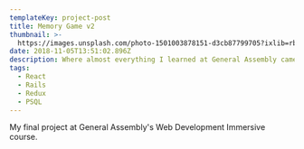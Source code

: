 ```yaml
---
templateKey: project-post
title: Memory Game v2
thumbnail: >-
  https://images.unsplash.com/photo-1501003878151-d3cb87799705?ixlib=rb-1.2.1&auto=format&fit=crop&w=300&q=80
date: 2018-11-05T13:51:02.896Z
description: Where almost everything I learned at General Assembly came together.
tags:
  - React
  - Rails
  - Redux
  - PSQL
---
```


My final project at General Assembly's Web Development Immersive course.
